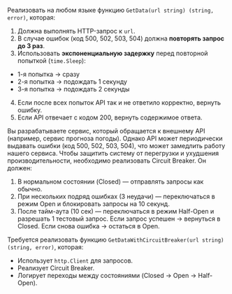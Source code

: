 Реализовать на любом языке функцию `GetData(url string) (string, error)`, которая:
1. Должна выполнять HTTP-запрос к `url`.
2. В случае ошибок (код 500, 502, 503, 504) должна **повторять запрос до 3 раз**.
3. Использовать **экспоненциальную задержку** перед повторной попыткой (`time.Sleep`):
  - 1-я попытка → сразу
  - 2-я попытка → подождать 1 секунду
  - 3-я попытка → подождать 2 секунды
4. Если после всех попыток API так и не ответило корректно, вернуть ошибку.
5. Если API отвечает с кодом 200, вернуть содержимое ответа.

Вы разрабатываете сервис, который обращается к внешнему API (например, сервис прогноза погоды). Однако API может периодически выдавать ошибки (код 500, 502, 503, 504), что может замедлить работу нашего сервиса.
Чтобы защитить систему от перегрузки и ухудшения производительности, необходимо реализовать Circuit Breaker. Он должен:
1. В нормальном состоянии (Closed) — отправлять запросы как обычно.
2. При нескольких подряд ошибках (3 неудачи) — переключаться в режим Open и блокировать запросы на 10 секунд.
3. После тайм-аута (10 сек) — переключаться в режим Half-Open и разрешать 1 тестовый запрос.
Если запрос успешен → вернуться в Closed.
Если снова ошибка → остаться в Open.

Требуется реализовать функцию `GetDataWithCircuitBreaker(url string) (string, error)`, которая:
  - Использует `http.Client` для запросов.
  - Реализует Circuit Breaker.
  - Логирует переходы между состояниями (Closed → Open → Half-Open).